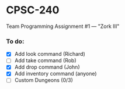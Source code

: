 # CPSC-240
Team Programming Assignment #1 — "Zork III"

### To do:

- [X] Add look command (Richard)
- [ ] Add take command (Rob)
- [X] Add drop command (John)
- [X] Add inventory command (anyone)
- [ ] Custom Dungeons (0/3)

